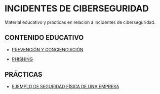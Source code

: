 # INCIDENTES DE CIBERSEGURIDAD
Material educativo y prácticas en relación a incidentes de ciberseguridad.

## CONTENIDO EDUCATIVO
- [PREVENCIÓN Y CONCIENCIACIÓN](https://github.com/pablojmcontacto/planesprevencionyconcienciacion/blob/main/README.md#planes-de-prevenci%C3%B3n-y-concienciaci%C3%B3n)

- [PHISHING](https://github.com/pablojmcontacto/PHISHING#phishing)
  
## PRÁCTICAS 
- [EJEMPLO DE SEGURIDAD FÍSICA DE UNA EMPRESA]()
